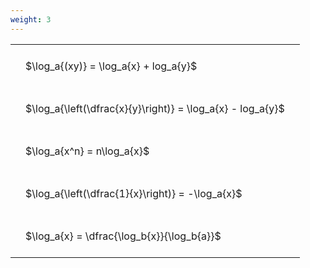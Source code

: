 ```yaml
---
weight: 3
---
```


<style type="text/css">
#T_4cb28 th.col_heading {
  text-align: left;
  font-size: 1em;
}
#T_4cb28 td {
  text-align: left;
  font-size: 1em;
  padding: 1.5em;
}
</style>
<table id="T_4cb28">
  <thead>
  </thead>
  <tbody>
    <tr>
      <td id="T_4cb28_row0_col0" class="data row0 col0" >$\log_a{(xy)} = \log_a{x} + log_a{y}$</td>
    </tr>
    <tr>
      <td id="T_4cb28_row1_col0" class="data row1 col0" >$\log_a{\left(\dfrac{x}{y}\right)} = \log_a{x} - log_a{y}$</td>
    </tr>
    <tr>
      <td id="T_4cb28_row2_col0" class="data row2 col0" >$\log_a{x^n} = n\log_a{x}$</td>
    </tr>
    <tr>
      <td id="T_4cb28_row3_col0" class="data row3 col0" >$\log_a{\left(\dfrac{1}{x}\right)} = -\log_a{x}$</td>
    </tr>
    <tr>
      <td id="T_4cb28_row4_col0" class="data row4 col0" >$\log_a{x} = \dfrac{\log_b{x}}{\log_b{a}}$</td>
    </tr>
  </tbody>
</table>
